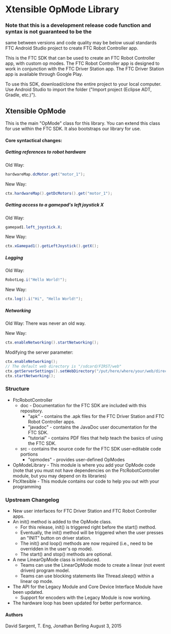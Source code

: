 # Xtensible OpMode Library
### Note that this is a development release code function and syntax is not guaranteed to be the
 same between versions and code quality may be below usual standards
FTC Android Studio project to create FTC Robot Controller app.

This is the FTC SDK that can be used to create an FTC Robot Controller app, with custom op modes.
The FTC Robot Controller app is designed to work in conjunction with the FTC Driver Station app.
The FTC Driver Station app is available through Google Play.

To use this SDK, download/clone the entire project to your local computer.
Use Android Studio to import the folder ("Import project (Eclipse ADT, Gradle, etc.)").

## Xtensible OpMode
This is the main "OpMode" class for this library. You can extend this class for use
within the FTC SDK. It also bootstraps our library for use.

#### Core syntactical changes:
##### Getting references to robot hardware
Old Way:
```java
hardwareMap.dcMotor.get("motor_1");
```
New Way:
```java
ctx.hardwareMap().getDcMotors().get("motor_1");
```
##### Getting access to a gamepad's left joystick X
Old Way:
```java
gamepad1.left_joystick.X;
```
New Way:
```java
ctx.xGamepad1().getLeftJoystick().getX();
```

##### Logging
Old Way:
```java
RobotLog.i("Hello World!");
```
New Way:
```java
ctx.log().i("Hi", "Hello World!");
```

##### Networking
Old Way:
There was never an old way.

New Way:
```java
ctx.enableNetworking().startNetworking();
```

Modifying the server parameter:
```java
ctx.enableNetworking();
// The default web directory is "/sdcard/FIRST/web"
ctx.getServerSettings().setWebDirectory("/put/here/where/your/web/directory/is");
ctx.startNetworking();
```
### Structure
 * FtcRobotController
     - doc - Documentation for the FTC SDK are included with this repository.
        - "apk" - contains the .apk files for the FTC Driver Station and FTC Robot Controller apps.
        - "javadoc" - contains the JavaDoc user documentation for the FTC SDK.
        - "tutorial" - contains PDF files that help teach the basics of using the FTC SDK.
     - src - contains the source code for the FTC SDK user-editable code portions
        - "opmodes" - provides user-defined OpModes
 * OpModeLibrary - This module is where you add your OpMode code (note that you must not have
    dependencies on the FtcRobotController module, but you may depend on its libraries)
 * FtcXtesible - This module contains our code to help you out with your programming

### Upstream Changelog
 * New user interfaces for FTC Driver Station and FTC Robot Controller apps.
 * An init() method is added to the OpMode class.
   - For this release, init() is triggered right before the start() method.
   - Eventually, the init() method will be triggered when the user presses an "INIT" button on driver station.
   - The init() and loop() methods are now required (i.e., need to be overridden in the user's op mode).
   - The start() and stop() methods are optional.
 * A new LinearOpMode class is introduced.
   - Teams can use the LinearOpMode mode to create a linear (not event driven) program model.
   - Teams can use blocking statements like Thread.sleep() within a linear op mode.
 * The API for the Legacy Module and Core Device Interface Module have been updated.
   - Support for encoders with the Legacy Module is now working.
 * The hardware loop has been updated for better performance.

#### Authors
David Sargent, T. Eng, Jonathan Berling
August 3, 2015


